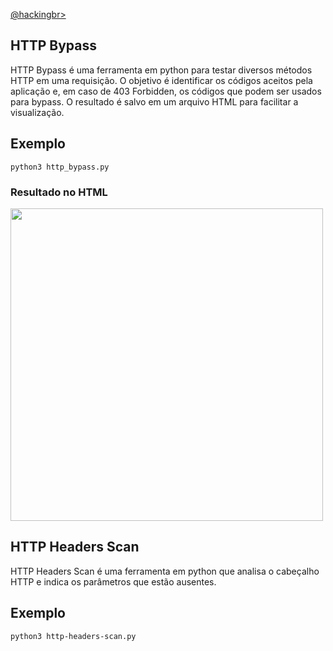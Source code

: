 <p align="left">
    <a href="https://github.com/carineconstantino/hackingbr">@hackingbr></a>
</p>

## HTTP Bypass
HTTP Bypass é uma ferramenta em python para testar diversos métodos HTTP em uma requisição. O objetivo é identificar os códigos aceitos pela aplicação e, em caso de 403 Forbidden, os códigos que podem ser usados para bypass. O resultado é salvo em um arquivo HTML para facilitar a visualização. 

## Exemplo
```
python3 http_bypass.py
```
### Resultado no HTML
<p align="left">
    <img width="500" src="h"><p></p>
</p>

## HTTP Headers Scan
HTTP Headers Scan é uma ferramenta em python que analisa o cabeçalho HTTP e indica os parâmetros que estão ausentes. 

## Exemplo
```
python3 http-headers-scan.py
```


#



